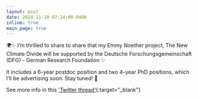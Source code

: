 ```yaml
---
layout: post
date: 2024-11-10 07:14:00-0400
inline: true
main_page: true
---
```


🌍✨ I’m thrilled to share to share that my Emmy Noether project, The New Climate Divide will be supported by the Deutsche Forschungsgemeinschaft (DFG) - German Research Foundation ✨

It includes a 6-year postdoc position and two 4-year PhD positions, which I’ll be advertising soon. Stay tuned! 👀

See more info in this ['Twitter thread'](https://x.com/eborbath/status/1855554697311981658){:target="_blank"}
